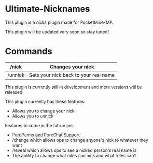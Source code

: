 # Ultimate-Nicknames
This plugin is a nicks plugin made for PocketMine-MP.

This plugin will be updated very soon so stay tuned!

# Commands
|/nick | Changes your nick |
| :---: | :---: |
|/unnick | Sets your nick back to your real name|

This plugin is currently still in development and more versions will be released.

This plugin currently has these features:

- Allows you to change your nick
- Allows you to unnick

Features to come in the futrue are:

- PurePerms and PureChat Support
- /change which allows ops to change anyone's nick to whatever they want
- /reveal which allows ops to see a nicked person's real name is
- The ablility to change what roles can nick and what roles can't
